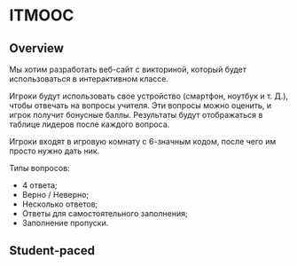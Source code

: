 # ITMOOC

## Overview

Мы хотим разработать веб-сайт с викториной, который будет использоваться в интерактивном классе. 

Игроки будут использовать свое устройство (смартфон, ноутбук и т. Д.), чтобы отвечать на вопросы учителя. Эти вопросы можно оценить, и игрок получит бонусные баллы. Результаты будут отображаться в таблице лидеров после каждого вопроса.

Игроки входят в игровую комнату с 6-значным кодом, после чего им просто нужно дать ник.

Типы вопросов: 
- 4 ответа;
- Верно / Неверно;
- Несколько ответов; 
- Ответы для самостоятельного заполнения;
- Заполнение пропуски.

## Student-paced
